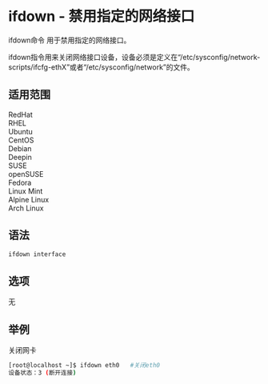 # ifdown - 禁用指定的网络接口

ifdown命令 用于禁用指定的网络接口。

ifdown指令用来关闭网络接口设备，设备必须是定义在“/etc/sysconfig/network-scripts/ifcfg-ethX”或者“/etc/sysconfig/network”的文件。

## 适用范围

<!-- <div class="svg linux">Linux</div> -->
<div class="svg redhat">RedHat</div>
<div class="svg rhel">RHEL</div>
<div class="svg ubuntu">Ubuntu</div>
<div class="svg centos">CentOS</div>
<div class="svg debian">Debian</div>
<div class="svg deepin">Deepin</div>
<div class="svg suse">SUSE</div>
<div class="svg opensuse">openSUSE</div>
<div class="svg fedora">Fedora</div>
<div class="svg linuxmint">Linux Mint</div>
<!-- <div class="svg mxlinux">MX Linux</div> -->
<div class="svg alpinelinux">Alpine Linux</div>
<div class="svg archlinux">Arch Linux</div>

## 语法

``` bash
ifdown interface
```

## 选项

无

## 举例
关闭网卡
``` bash
[root@localhost ~]$ ifdown eth0   #关闭eth0
设备状态：3 (断开连接)
```
